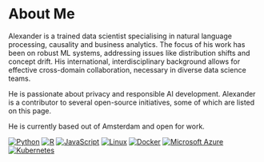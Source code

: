# About Me

Alexander is a trained data scientist specialising in natural language processing, causality and business analytics. The focus of his work has been on robust ML systems, addressing issues like distribution shifts and concept drift. His international, interdisciplinary background allows for effective cross-domain collaboration, necessary in diverse data science teams. 

He is passionate about privacy and responsible AI development. Alexander is a contributor to several open-source initiatives, some of which are listed on this page.

He is currently based out of Amsterdam and open for work.

[![Python](https://img.shields.io/badge/Python-3776AB?logo=python&logoColor=fff)](#) [![R](https://img.shields.io/badge/R-%23276DC3.svg?logo=r&logoColor=white)](#) [![JavaScript](https://img.shields.io/badge/JavaScript-F7DF1E?logo=javascript&logoColor=000)](#) [![Linux](https://img.shields.io/badge/Linux-FCC624?logo=linux&logoColor=black)](#) [![Docker](https://img.shields.io/badge/Docker-2496ED?logo=docker&logoColor=fff)](#) [![Microsoft Azure](https://custom-icon-badges.demolab.com/badge/Microsoft%20Azure-0089D6?logo=msazure&logoColor=white)](#) [![Kubernetes](https://img.shields.io/badge/Kubernetes-326CE5?logo=kubernetes&logoColor=fff)](#)

